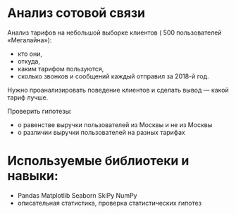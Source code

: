 # Анализ сотовой связи

Анализ тарифов на небольшой выборке клиентов ( 500 пользователей «Мегалайна»): 

* кто они, 
* откуда, 
* каким тарифом пользуются, 
* сколько звонков и сообщений каждый отправил за 2018-й год.

Нужно проанализировать поведение клиентов и сделать вывод — какой тариф лучше.

Проверить гипотезы: 
* о равенстве выручки пользователей из Москвы и не из Москвы
* о различии выручки пользователей на разных тарифах

# Используемые библиотеки и навыки:

 * Pandas  Matplotlib  Seaborn SkiPy NumPy
 * описательная статистика, проверка статистических гипотез

